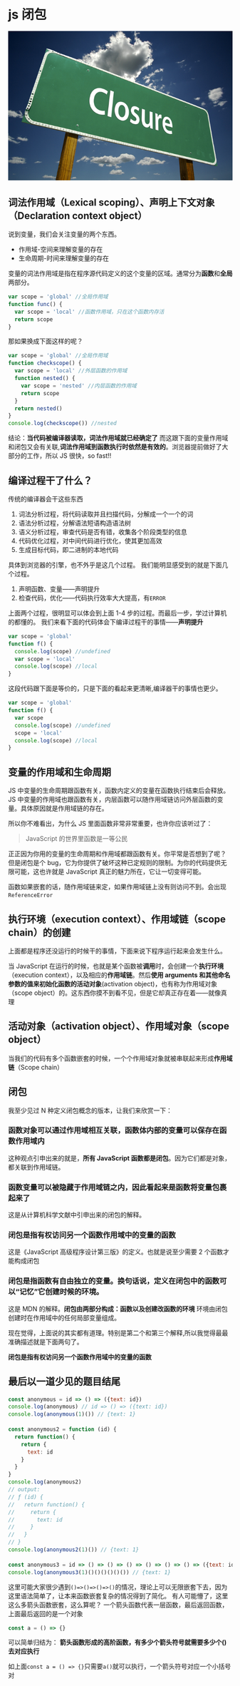 # js 闭包

![闭包](https://raw.githubusercontent.com/ManfredHu/manfredHu.github.io/master/images/closure.jpg)

## 词法作用域（Lexical scoping）、声明上下文对象（Declaration context object）

说到变量，我们会关注变量的两个东西。

- 作用域-空间来理解变量的存在
- 生命周期-时间来理解变量的存在

变量的词法作用域是指在程序源代码定义的这个变量的区域。通常分为**函数**和**全局**两部分。

```javascript
var scope = 'global' //全局作用域
function func() {
  var scope = 'local' //函数作用域，只在这个函数内存活
  return scope
}
```

那如果换成下面这样的呢？

```javascript
var scope = 'global' //全局作用域
function checkscope() {
  var scope = 'local' //外层函数的作用域
  function nested() {
    var scope = 'nested' //内层函数的作用域
    return scope
  }
  return nested()
}
console.log(checkscope()) //nested
```

结论：**当代码被编译器读取，词法作用域就已经确定了**
而这跟下面的变量作用域和闭包又会有关联,**词法作用域到函数执行时依然是有效的**。浏览器提前做好了大部分的工作，所以 JS 很快，so fast!!

## 编译过程干了什么？

传统的编译器会干这些东西

1. 词法分析过程，将代码读取并且扫描代码，分解成一个一个的词
2. 语法分析过程，分解语法短语构造语法树
3. 语义分析过程，审查代码是否有错，收集各个阶段类型的信息
4. 代码优化过程，对中间代码进行优化，使其更加高效
5. 生成目标代码，即二进制的本地代码

具体到浏览器的引擎，也不外乎是这几个过程。
我们能明显感受到的就是下面几个过程。

1. 声明函数、变量——声明提升
2. 检查代码，优化——代码执行效率大大提高，有`ERROR`

上面两个过程，很明显可以体会到上面 1-4 步的过程。而最后一步，学过计算机的都懂的。
我们来看下面的代码体会下编译过程干的事情——**声明提升**

```javascript
var scope = 'global'
function f() {
  console.log(scope) //undefined
  var scope = 'local'
  console.log(scope) //local
}
```

这段代码跟下面是等价的，只是下面的看起来更清晰,编译器干的事情也更少。

```javascript
var scope = 'global'
function f() {
  var scope
  console.log(scope) //undefined
  scope = 'local'
  console.log(scope) //local
}
```

## 变量的作用域和生命周期

JS 中变量的生命周期跟函数有关，函数内定义的变量在函数执行结束后会释放。
JS 中变量的作用域也跟函数有关，内层函数可以随作用域链访问外层函数的变量。具体原因就是作用域链的存在。

所以你不难看出，为什么 JS 里面函数非常非常重要，也许你应该听过了：

> JavaScript 的世界里函数是一等公民

正正因为你用的变量的生命周期和作用域都跟函数有关。你平常是否想到了呢？
但是闭包是个 bug，它为你提供了破坏这种已定规则的限制。为你的代码提供无限可能，这也许就是 JavaScript 真正的魅力所在，它让一切变得可能。

函数如果嵌套的话，随作用域链来定，如果作用域链上没有则访问不到。会出现`ReferenceError`

## 执行环境（execution context）、作用域链（scope chain）的创建

上面都是程序还没运行的时候干的事情，下面来说下程序运行起来会发生什么。

当 JavaScript 在运行的时候，也就是某个函数被**调用**时，会创建一个**执行环境**（execution context），以及相应的**作用域链**。然后**使用 arguments 和其他命名参数的值来初始化函数的活动对象**(activation object)，也有称为作用域对象（scope object）的。这东西你摸不到看不见，但是它却真正存在着——就像真理

## 活动对象（activation object）、作用域对象（scope object）

当我们的代码有多个函数嵌套的时候，一个个作用域对象就被串联起来形成**作用域链**（Scope chain）

## 闭包

我至少见过 N 种定义闭包概念的版本，让我们来欣赏一下：

### 函数对象可以通过作用域相互关联，函数体内部的变量可以保存在函数作用域内

这种观点引申出来的就是，**所有 JavaScript 函数都是闭包**。因为它们都是对象，都关联到作用域链。

### 函数变量可以被隐藏于作用域链之内，因此看起来是函数将变量包裹起来了

这是从计算机科学文献中引申出来的闭包的解释。

### 闭包是指有权访问另一个函数作用域中的变量的函数

这是《JavaScript 高级程序设计第三版》的定义。也就是说至少需要 2 个函数才能构成闭包

### 闭包是指函数有自由独立的变量。换句话说，定义在闭包中的函数可以“记忆”它创建时候的环境。

这是 MDN 的解释。**闭包由两部分构成：函数以及创建改函数的环境**
环境由闭包创建时在作用域中的任何局部变量组成。

现在觉得，上面说的其实都有道理。特别是第二个和第三个解释,所以我觉得最最准确描述就是下面两句了。

**闭包是指有权访问另一个函数作用域中的变量的函数**

## 最后以一道少见的题目结尾
```js
const anonymous = id => () => ({text: id})
console.log(anonymous) // id => () => ({text: id})
console.log(anonymous(1)()) // {text: 1}

const anonymous2 = function (id) {
  return function() {
    return {
      text: id
    }
  }
}
console.log(anonymous2)
// output: 
// ƒ (id) {
//   return function() {
//     return {
//       text: id
//     }
//   }
// }
console.log(anonymous2(1)()) // {text: 1}

const anonymous3 = id => () => () => () => () => () => () => ({text: id})
console.log(anonymous3(1)()()()()()()) // {text: 1}
```

这里可能大家很少遇到`()=>()=>()=>()`的情况，理论上可以无限嵌套下去，因为这里语法简单了，让本来函数嵌套复杂的情况得到了简化。
有人可能懵了，这里这么多箭头函数嵌套，这么算呢？
一个箭头函数代表一层函数，最后返回函数，上面最后返回的是一个对象

```js
const a = () => {}
```

可以简单归结为： **箭头函数形成的高阶函数，有多少个箭头符号就需要多少个()去对应执行** 

如上面`const a = () => {}`只需要`a()`就可以执行，一个箭头符号对应一个小括号对